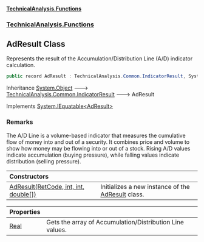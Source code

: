 #### [TechnicalAnalysis\.Functions](Atypical.TechnicalAnalysis.Functions.md 'Atypical\.TechnicalAnalysis\.Functions')
### [TechnicalAnalysis\.Functions](Atypical.TechnicalAnalysis.Functions.md#TechnicalAnalysis.Functions 'TechnicalAnalysis\.Functions')

## AdResult Class

Represents the result of the Accumulation/Distribution Line \(A/D\) indicator calculation\.

```csharp
public record AdResult : TechnicalAnalysis.Common.IndicatorResult, System.IEquatable<TechnicalAnalysis.Functions.AdResult>
```

Inheritance [System\.Object](https://docs.microsoft.com/en-us/dotnet/api/System.Object 'System\.Object') &#129106; [TechnicalAnalysis\.Common\.IndicatorResult](https://docs.microsoft.com/en-us/dotnet/api/TechnicalAnalysis.Common.IndicatorResult 'TechnicalAnalysis\.Common\.IndicatorResult') &#129106; AdResult

Implements [System\.IEquatable&lt;](https://docs.microsoft.com/en-us/dotnet/api/System.IEquatable-1 'System\.IEquatable\`1')[AdResult](AdResult.md 'TechnicalAnalysis\.Functions\.AdResult')[&gt;](https://docs.microsoft.com/en-us/dotnet/api/System.IEquatable-1 'System\.IEquatable\`1')

### Remarks
The A/D Line is a volume\-based indicator that measures the cumulative flow of money into 
and out of a security\. It combines price and volume to show how money may be flowing 
into or out of a stock\. Rising A/D values indicate accumulation \(buying pressure\), 
while falling values indicate distribution \(selling pressure\)\.

| Constructors | |
| :--- | :--- |
| [AdResult\(RetCode, int, int, double\[\]\)](AdResult.AdResult(RetCode,int,int,double[]).md 'TechnicalAnalysis\.Functions\.AdResult\.AdResult\(TechnicalAnalysis\.Common\.RetCode, int, int, double\[\]\)') | Initializes a new instance of the [AdResult](AdResult.md 'TechnicalAnalysis\.Functions\.AdResult') class\. |

| Properties | |
| :--- | :--- |
| [Real](AdResult.Real.md 'TechnicalAnalysis\.Functions\.AdResult\.Real') | Gets the array of Accumulation/Distribution Line values\. |

